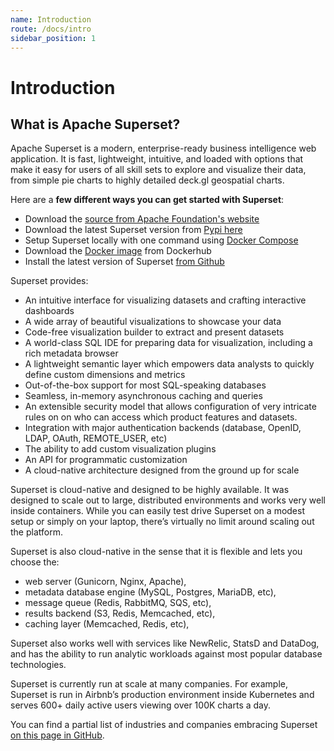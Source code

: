 ```yaml
---
name: Introduction
route: /docs/intro
sidebar_position: 1
---
```

# Introduction
## What is Apache Superset?

Apache Superset is a modern, enterprise-ready business intelligence web application. It
is fast, lightweight, intuitive, and loaded with options that make it easy for users of all skill
sets to explore and visualize their data, from simple pie charts to highly detailed deck.gl
geospatial charts.

Here are a **few different ways you can get started with Superset**:

- Download the [source from Apache Foundation's website](https://dist.apache.org/repos/dist/release/superset/1.0.0/)
- Download the latest Superset version from [Pypi here](https://pypi.org/project/apache-superset/)
- Setup Superset locally with one command
using [Docker Compose](installation/installing-superset-using-docker-compose)
- Download the [Docker image](https://hub.docker.com/r/apache/superset) from Dockerhub
- Install the latest version of Superset
[from Github](https://github.com/apache/superset/tree/latest)

Superset provides:

- An intuitive interface for visualizing datasets and crafting interactive dashboards
- A wide array of beautiful visualizations to showcase your data
- Code-free visualization builder to extract and present datasets
- A world-class SQL IDE for preparing data for visualization, including a rich metadata browser
- A lightweight semantic layer which empowers data analysts to quickly define custom dimensions and metrics
- Out-of-the-box support for most SQL-speaking databases
- Seamless, in-memory asynchronous caching and queries
- An extensible security model that allows configuration of very intricate rules on on who can access which product features and datasets.
- Integration with major authentication backends (database, OpenID, LDAP, OAuth, REMOTE_USER, etc)
- The ability to add custom visualization plugins
- An API for programmatic customization
- A cloud-native architecture designed from the ground up for scale

Superset is cloud-native and designed to be highly available. It was designed to scale out to large,
distributed environments and works very well inside containers. While you can easily test drive
Superset on a modest setup or simply on your laptop, there’s virtually no limit around scaling out
the platform.

Superset is also cloud-native in the sense that it is flexible and lets you choose the:

- web server (Gunicorn, Nginx, Apache),
- metadata database engine (MySQL, Postgres, MariaDB, etc),
- message queue (Redis, RabbitMQ, SQS, etc),
- results backend (S3, Redis, Memcached, etc),
- caching layer (Memcached, Redis, etc),

Superset also works well with services like NewRelic, StatsD and DataDog, and has the ability to run
analytic workloads against most popular database technologies.

Superset is currently run at scale at many companies. For example, Superset is run in Airbnb’s
production environment inside Kubernetes and serves 600+ daily active users viewing over 100K charts
a day.

You can find a partial list of industries and companies embracing Superset
[on this page in GitHub](https://github.com/apache/superset/blob/master/RESOURCES/INTHEWILD.md).
